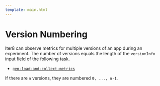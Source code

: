 ```yaml
---
template: main.html
---
```


# Version Numbering

Iter8 can observe metrics for multiple versions of an app during an experiment. The number of versions equals the length of the `versionInfo` input field of the following task.

* [`gen-load-and-collect-metrics`](tasks/collect.md)

If there are `n` versions, they are numbered `0, ..., n-1`.